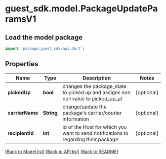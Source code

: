 # guest_sdk.model.PackageUpdateParamsV1

## Load the model package
```dart
import 'package:guest_sdk/api.dart';
```

## Properties
Name | Type | Description | Notes
------------ | ------------- | ------------- | -------------
**pickedUp** | **bool** | changes the package_state to picked up and assigns non null value to picked_up_at | [optional] 
**carrierName** | **String** | change/update the package's carrier/courier information | [optional] 
**recipientId** | **int** | id of the Host for which you want to send notifications to regarding their package | [optional] 

[[Back to Model list]](../README.md#documentation-for-models) [[Back to API list]](../README.md#documentation-for-api-endpoints) [[Back to README]](../README.md)



